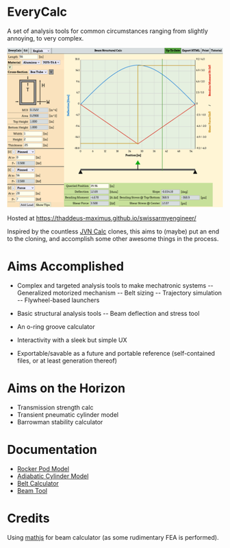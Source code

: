 # EveryCalc
A set of analysis tools for common circumstances ranging from slightly annoying, to very complex.

![Screenshot](include/preview.png)

Hosted at https://thaddeus-maximus.github.io/swissarmyengineer/

Inspired by the countless [JVN Calc](https://johnvneun.com/blog/2019/12/24/jvn-calc-past-and-future) clones, this aims to (maybe) put an end to the cloning, and accomplish some other awesome things in the process.

# Aims Accomplished
- Complex and targeted analysis tools to make mechatronic systems
-- Generalized motorized mechanism
-- Belt sizing
-- Trajectory simulation
-- Flywheel-based launchers

- Basic structural analysis tools
-- Beam deflection and stress tool

- An o-ring groove calculator
- Interactivity with a sleek but simple UX 
- Exportable/savable as a future and portable reference (self-contained files, or at least generation thereof)

# Aims on the Horizon
- Transmission strength calc
- Transient pneumatic cylinder model
- Barrowman stability calculator

# Documentation

- [Rocker Pod Model](docs/rocker_pod_model.pdf)
- [Adiabatic Cylinder Model](docs/adiabatic_cylinder_model.pdf)
- [Belt Calculator](docs/beltcalc.pdf)
- [Beam Tool](docs/beamcalc.pdf)

# Credits
Using [mathjs](https://mathjs.org/) for beam calculator (as some rudimentary FEA is performed).